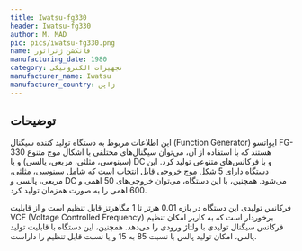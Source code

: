 ```yaml
---
title: Iwatsu-fg330
header: Iwatsu-fg330
author: M. MAD
pic: pics/iwatsu-fg330.png
name: فانکشن ژنراتور
manufacturing_date: 1980
category: تجهیزات الکترونیکی
manufacturer_name: Iwatsu
manufacturer_country: ژاپن
---
```


<h2 class="fa-IR-explanation-header">توضیحات</h2>
<p>
این اطلاعات مربوط به دستگاه تولید کننده سیگنال
<span class="english-text">(Function Generator)</span>
ایواتسو
<span class="english-text">FG-330</span>
هستند که با استفاده از آن، می‌توان سیگنال‌های مختلفی با اشکال موج متنوع
(سینوسی، مثلثی، مربعی، پالسی) و یا
<span class="english-text">DC</span>
و با فرکانس‌های متنوعی تولید کرد. این دستگاه دارای 5 شکل موج خروجی قابل انتخاب
است که شامل سینوسی، مثلثی، مربعی، پالسی و
<span class="english-text">DC</span>
می‌شود. همچنین، با این دستگاه، می‌توان خروجی‌های 50 اهمی و 600 اهمی را به صورت
همزمان تولید کرد.
</p>
<p>
فرکانس تولیدی این دستگاه در بازه 0.01 هرتز تا 1 مگاهرتز قابل تنظیم است و از
قابلیت
<span class="english-text">VCF (Voltage Controlled Frequency)</span>
برخوردار است که به کاربر امکان تنظیم فرکانس سیگنال تولیدی با ولتاژ ورودی را
می‌دهد. همچنین، این دستگاه با قابلیت تولید پالس، امکان تولید پالس با نسبت 85
به 15 و یا نسبت قابل تنظیم را داراست.
</p>
